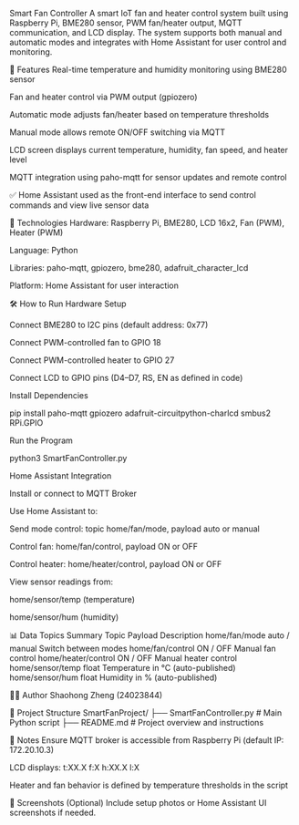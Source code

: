 Smart Fan Controller
A smart IoT fan and heater control system built using Raspberry Pi, BME280 sensor, PWM fan/heater output, MQTT communication, and LCD display. The system supports both manual and automatic modes and integrates with Home Assistant for user control and monitoring.

📌 Features
Real-time temperature and humidity monitoring using BME280 sensor

Fan and heater control via PWM output (gpiozero)

Automatic mode adjusts fan/heater based on temperature thresholds

Manual mode allows remote ON/OFF switching via MQTT

LCD screen displays current temperature, humidity, fan speed, and heater level

MQTT integration using paho-mqtt for sensor updates and remote control

✅ Home Assistant used as the front-end interface to send control commands and view live sensor data

🧰 Technologies
Hardware: Raspberry Pi, BME280, LCD 16x2, Fan (PWM), Heater (PWM)

Language: Python

Libraries: paho-mqtt, gpiozero, bme280, adafruit_character_lcd

Platform: Home Assistant for user interaction

🛠️ How to Run
Hardware Setup

Connect BME280 to I2C pins (default address: 0x77)

Connect PWM-controlled fan to GPIO 18

Connect PWM-controlled heater to GPIO 27

Connect LCD to GPIO pins (D4–D7, RS, EN as defined in code)

Install Dependencies

pip install paho-mqtt gpiozero adafruit-circuitpython-charlcd smbus2 RPi.GPIO

Run the Program

python3 SmartFanController.py

Home Assistant Integration

Install or connect to MQTT Broker

Use Home Assistant to:

Send mode control: topic home/fan/mode, payload auto or manual

Control fan: home/fan/control, payload ON or OFF

Control heater: home/heater/control, payload ON or OFF

View sensor readings from:

home/sensor/temp (temperature)

home/sensor/hum (humidity)

📊 Data Topics Summary
Topic Payload Description
home/fan/mode auto / manual Switch between modes
home/fan/control ON / OFF Manual fan control
home/heater/control ON / OFF Manual heater control
home/sensor/temp float Temperature in °C (auto-published)
home/sensor/hum float Humidity in % (auto-published)

👨‍💻 Author
Shaohong Zheng (24023844)

📂 Project Structure
SmartFanProject/
├── SmartFanController.py # Main Python script
├── README.md # Project overview and instructions

📝 Notes
Ensure MQTT broker is accessible from Raspberry Pi (default IP: 172.20.10.3)

LCD displays: t:XX.X f:X h:XX.X l:X

Heater and fan behavior is defined by temperature thresholds in the script

📸 Screenshots (Optional)
Include setup photos or Home Assistant UI screenshots if needed.
